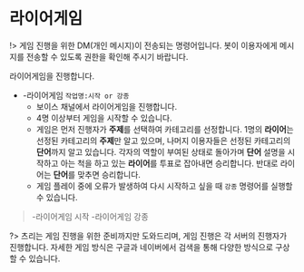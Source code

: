 # 라이어게임

!> 게임 진행을 위한 DM(개인 메시지)이 전송되는 명령어입니다. 봇이 이용자에게 메시지를 전송할 수 있도록 권한을 확인해 주시기 바랍니다.

라이어게임을 진행합니다.

- -라이어게임 `작업명:시작 or 강종`
  - 보이스 채널에서 라이어게임을 진행합니다.
  - 4명 이상부터 게임을 시작할 수 있습니다.
  - 게임은 먼저 진행자가 **주제**를 선택하여 카테고리를 선정합니다. 1명의 **라이어**는 선정된 카테고리의 **주제**만 알고 있으며, 나머지 이용자들은 선정된 카테고리의 **단어**까지 알고 있습니다. 각자의 역할이 부여된 상태로 돌아가며 **단어** 설명을 시작하고 아는 척을 하고 있는 **라이어**를 투표로 잡아내면 승리합니다. 반대로 라이어는 **단어**를 맞추면 승리합니다.
  - 게임 플레이 중에 오류가 발생하여 다시 시작하고 싶을 때 `강종` 명령어를 실행할 수 있습니다.

> -라이어게임 시작
> -라이어게임 강종

?> 츠리는 게임 진행을 위한 준비까지만 도와드리며, 게임 진행은 각 서버의 진행자가 진행합니다. 자세한 게임 방식은 구글과 네이버에서 검색을 통해 다양한 방식으로 구상할 수 있습니다.
